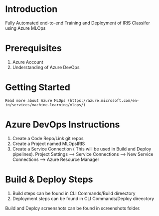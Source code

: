 

# Introduction 
Fully Automated end-to-end Training and Deployment of IRIS Classifer using Azure MLOps
# Prerequisites
1. Azure Account
2. Understanding of Azure DevOps
# Getting Started
	Read more about Azure MLOps (https://azure.microsoft.com/en-in/services/machine-learning/mlops/)

# Azure DevOps Instructions
1. Create a Code Repo/Link git repos
2. Create a Project named MLOpsIRIS
3. Create a Service Connection ( This will be used in Build and Deploy pipelines). Project Settings --> Service Connections --> New Service Connections --> Azure Resource Manager 

# Build & Deploy Steps
1. Build steps can be found in CLI Commands/Build direectory
2. Deployment steps can be found in CLI Commands/Deploy direectory

Build and Deploy screenshots can be found in screenshots folder.


